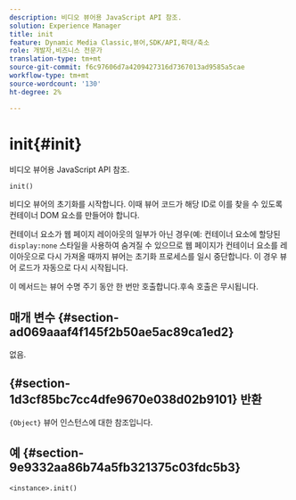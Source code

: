 ```yaml
---
description: 비디오 뷰어용 JavaScript API 참조.
solution: Experience Manager
title: init
feature: Dynamic Media Classic,뷰어,SDK/API,확대/축소
role: 개발자,비즈니스 전문가
translation-type: tm+mt
source-git-commit: f6c97606d7a4209427316d7367013ad9585a5cae
workflow-type: tm+mt
source-wordcount: '130'
ht-degree: 2%

---
```



# init{#init}

비디오 뷰어용 JavaScript API 참조.

`init()`

비디오 뷰어의 초기화를 시작합니다. 이때 뷰어 코드가 해당 ID로 이를 찾을 수 있도록 컨테이너 DOM 요소를 만들어야 합니다.

컨테이너 요소가 웹 페이지 레이아웃의 일부가 아닌 경우(예: 컨테이너 요소에 할당된 `display:none` 스타일을 사용하여 숨겨질 수 있으므로 웹 페이지가 컨테이너 요소를 레이아웃으로 다시 가져올 때까지 뷰어는 초기화 프로세스를 일시 중단합니다. 이 경우 뷰어 로드가 자동으로 다시 시작됩니다.

이 메서드는 뷰어 수명 주기 동안 한 번만 호출합니다.후속 호출은 무시됩니다.

## 매개 변수 {#section-ad069aaaf4f145f2b50ae5ac89ca1ed2}

없음.

## {#section-1d3cf85bc7cc4dfe9670e038d02b9101} 반환

`{Object}` 뷰어 인스턴스에 대한 참조입니다.

## 예 {#section-9e9332aa86b74a5fb321375c03fdc5b3}

```
<instance>.init()
```

